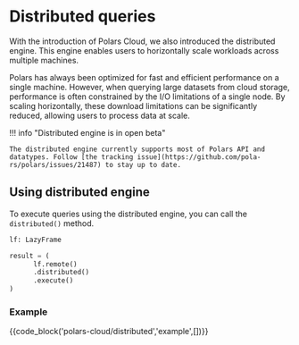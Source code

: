 # Distributed queries

With the introduction of Polars Cloud, we also introduced the distributed engine. This engine
enables users to horizontally scale workloads across multiple machines.

Polars has always been optimized for fast and efficient performance on a single machine. However,
when querying large datasets from cloud storage, performance is often constrained by the I/O
limitations of a single node. By scaling horizontally, these download limitations can be
significantly reduced, allowing users to process data at scale.

!!! info "Distributed engine is in open beta"

    The distributed engine currently supports most of Polars API and datatypes. Follow [the tracking issue](https://github.com/pola-rs/polars/issues/21487) to stay up to date.

## Using distributed engine

To execute queries using the distributed engine, you can call the `distributed()` method.

```python
lf: LazyFrame

result = (
      lf.remote()
      .distributed()
      .execute()
)
```

### Example

{{code_block('polars-cloud/distributed','example',[])}}
